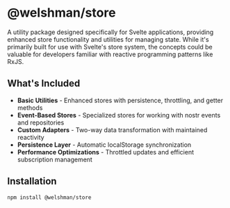 # @welshman/store

A utility package designed specifically for Svelte applications, providing enhanced store functionality and utilities for managing state. While it's primarily built for use with Svelte's store system, the concepts could be valuable for developers familiar with reactive programming patterns like RxJS.

## What's Included

- **Basic Utilities** - Enhanced stores with persistence, throttling, and getter methods
- **Event-Based Stores** - Specialized stores for working with nostr events and repositories
- **Custom Adapters** - Two-way data transformation with maintained reactivity
- **Persistence Layer** - Automatic localStorage synchronization
- **Performance Optimizations** - Throttled updates and efficient subscription management


## Installation

```bash
npm install @welshman/store
```
